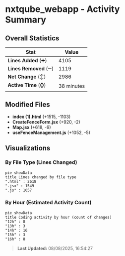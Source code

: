 # nxtqube_webapp - Activity Summary 

## Overall Statistics

| Stat                   | Value                                                             |
| ---------------------- | ----------------------------------------------------------------- |
| **Lines Added** (➕)   | 4105                                          |
| **Lines Removed** (➖) | 1119                                        |
| **Net Change** (↕)    | 2986                |
| **Active Time** (⌚)   | 38 minutes |


## Modified Files
- **index (1).html** (+1515, -1103)
- **CreateFenceForm.jsx** (+920, -2)
- **Map.jsx** (+618, -9)
- **useFenceManagement.js** (+1052, -5)

## Visualizations

### By File Type (Lines Changed)

```mermaid
pie showData
title Lines changed by file type
".html" : 2618
".jsx" : 1549
".js" : 1057
```

### By Hour (Estimated Activity Count)

```mermaid
pie showData
title Coding activity by hour (count of changes)
"12h" : 8
"13h" : 3
"14h" : 16
"15h" : 3
"16h" : 8
```


> **Last Updated:** 08/08/2025, 16:54:27
